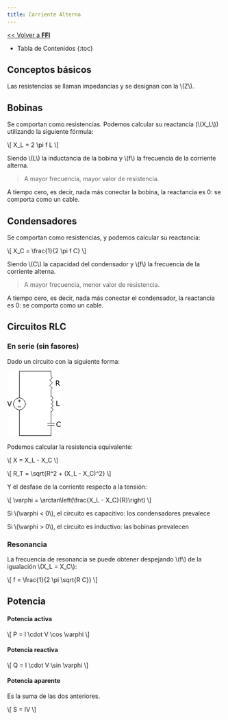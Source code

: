 ```yaml
---
title: Corriente Alterna
---
```


[&lt;&lt; Volver a **FFI**](../ffi.md)

* Tabla de Contenidos
{:toc}

## Conceptos básicos

Las resistencias se llaman impedancias y se designan con la \\(Z\\).

## Bobinas

Se comportan como resistencias. Podemos calcular su reactancia (\\(X_L\\)) utilizando la siguiente fórmula:

\\[ X_L = 2 \pi f L \\]

Siendo \\(L\\) la inductancia de la bobina y \\(f\\) la frecuencia de la corriente alterna.

> A mayor frecuencia, mayor valor de resistencia.

A tiempo cero, es decir, nada más conectar la bobina, la reactancia es 0: se comporta como un cable.

## Condensadores

Se comportan como resistencias, y podemos calcular su reactancia:

\\[ X_C = \frac{1}{2 \pi f C} \\]

Siendo \\(C\\) la capacidad del condensador y \\(f\\) la frecuencia de la corriente alterna.

> A mayor frecuencia, menor valor de resistencia.

A tiempo cero, es decir, nada más conectar el condensador, la reactancia es 0: se comporta como un cable.

## Circuitos RLC

### En serie (**sin** fasores)

Dado un circuito con la siguiente forma:

![Circuito RLC](/uploads/informatica/2/ffi/circuito-rlc.png)

Podemos calcular la resistencia equivalente:

\\[ X = X_L - X_C \\]

\\[ R_T = \sqrt{R^2 + (X_L - X_C)^2} \\]

Y el desfase de la corriente respecto a la tensión:

\\[ \varphi = \arctan\left(\frac{X_L - X_C}{R}\right) \\]

Si \\(\varphi < 0\\), el circuito es capacitivo: los condensadores prevalece

Si \\(\varphi > 0\\), el circuito es inductivo: las bobinas prevalecen

### Resonancia

La frecuencia de resonancia se puede obtener despejando \\(f\\) de la igualación \\(X_L = X_C\\):

\\[ f = \frac{1}{2 \pi \sqrt{R C}} \\]

## Potencia

#### Potencia activa

\\[ P = I \cdot V \cos \varphi \\]

#### Potencia reactiva

\\[ Q = I \cdot V \sin \varphi \\]

#### Potencia aparente

Es la suma de las dos anteriores.

\\[ S = IV \\]
